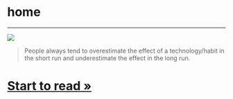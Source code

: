 # home


---

<div class="home-book-list">
    <!-- java -->
    <div class="home-book-list-item">
        <a href="/books/productivity/index.html" class="home-book-list-image">
            <div>
                <img src="/static/Quote.jpg" /> 
            </div>
        </a>
    </div>


>
> People always tend to overestimate the effect of a technology/habit in the short run and underestimate the effect in the long run.
>


# [Start to read »](/books/productivity/index.html)
